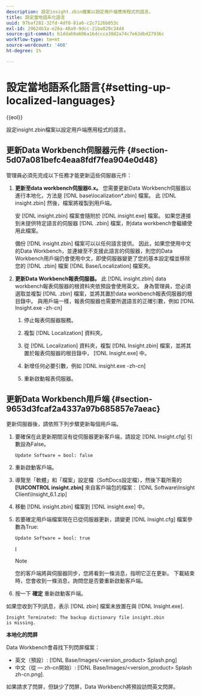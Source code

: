 ```yaml
---
description: 設定insight.zbin檔案以設定用戶端應用程式的語言。
title: 設定當地語系化語言
uuid: 97baf281-32fd-4df0-81a6-c2c7126b053c
exl-id: 29624b3a-e26a-48a9-9dcc-21ba829c34d4
source-git-commit: b1dda69a606a16dccca30d2a74c7e63dbd27936c
workflow-type: tm+mt
source-wordcount: '468'
ht-degree: 1%

---
```


# 設定當地語系化語言{#setting-up-localized-languages}

{{eol}}

設定insight.zbin檔案以設定用戶端應用程式的語言。

## 更新Data Workbench伺服器元件 {#section-5d07a081befc4eaa8fdf7fea904e0d48}

管理員必須先完成以下任務才能更新這些伺服器元件：

1. **更新至data workbench伺服器6.x。** 您需要更新Data Workbench伺服器以進行本地化，方法是 [!DNL base\localization\*.zbin] 檔案。 此 [!DNL insight.zbin] 然後，檔案將複製到用戶端。

   安 [!DNL insight.zbin] 檔案會隨附於 [!DNL insight.exe] 檔案。 如果您連接到未提供特定語言的伺服器 [!DNL .zbin] 檔案，則data workbench會繼續使用此檔案。

   備份 [!DNL insight.zbin] 檔案可以以任何語言提供。 因此，如果您使用中文的Data Workbench，並連線至不支援此語言的伺服器，則您的Data Workbench用戶端仍會使用中文，即使伺服器變更了您的基本設定檔並移除您的 [!DNL .zbin] 檔案 [!DNL Base/Localization] 檔案夾。

1. **更新Data Workbench報表伺服器。** 此 [!DNL insight.zbin] data workbench報表伺服器的根資料夾依預設會使用英文。 身為管理員，您必須選取並複製 [!DNL .zbin] 檔案，並將其置於data workbench報表伺服器的根目錄中。 與用戶端一樣，報表伺服器也需要所選語言的正確引數，例如 [!DNL Insight.exe -zh-cn]

   1. 停止報表伺服器服務。
   1. 複製 [!DNL Localization] 資料夾。
   1. 從 [!DNL Localization] 資料夾，複製 [!DNL Insight.zbin] 檔案，並將其置於報表伺服器的根目錄中， [!DNL Insight.exe] 中。

   1. 新增任何必要引數，例如 [!DNL insight.exe -zh-cn]
   1. 重新啟動報表伺服器。

## 更新Data Workbench用戶端 {#section-9653d3fcaf2a4337a97b685857e7aeac}

更新伺服器後，請依照下列步驟更新每個用戶端。

1. 要確保在此更新期間沒有從伺服器更新客戶端，請設定 [!DNL Insight.cfg] 引數設為False。

   ```
   Update Software = bool: false
   ```

1. 重新啟動客戶端。
1. 導覽至「軟體」和「檔案」設定檔（SoftDocs設定檔），然後下載所需的 **[!UICONTROL insight.zbin]** 來自客戶端包的檔案： [!DNL Software\Insight Client\Insight_6.1.zip]

1. 移動 [!DNL insight.zbin] 檔案到 [!DNL insight.exe] 中。

1. 若要確定用戶端檔案現在已從伺服器更新，請變更 [!DNL Insight.cfg] 檔案參數為True:

   ```
   Update Software = bool: true
   ```

   I

   >[!NOTE]
   >
   >您的客戶端將與伺服器同步，您將看到一條消息，指明它正在更新。 下載結束時，您會收到一條消息，詢問您是否要重新啟動客戶端。

1. 按一下 **確定** 重新啟動客戶端。

如果您收到下列訊息，表示 [!DNL zbin] 檔案未放置在與 [!DNL Insight.exe].

```
Insight Terminated: The backup dictionary file insight.zbin 
is missing.
```

**本地化的閃屏**

Data Workbench會尋找下列閃屏檔案：

* 英文（預設）: [!DNL Base/Images/<version_product> Splash.png]
* 中文（從 — zh-cn開始）: [!DNL Base/Images/<version_product> Splash zh-cn.png].

如果請求了閃屏，但缺少了閃屏，Data Workbench將預設訪問英文閃屏。

<!-- <a id="section_91AE5EF234C14652A7B04082A22629AB"></a> -->
